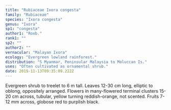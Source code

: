 ```yaml
---
title: "Rubiaceae Ixora congesta"
family: "Rubiaceae"
species: "Ixora congesta"
genus: "Ixora"
sp1: "congesta"
author1: "Roxb."
rank1: ""
sp2: ""
author2: ""
vernacular: "Malayan Ixora"
ecology: "Evergreen lowland rainforest."
distribution: "S Myanmar, Peninsular Malaysia to Moluccan Is."
uses: "Often cultivated as ornamental shrub."
date: 2019-11-13T09:35:09.222Z
---
```

Evergreen shrub to treelet to 6 m tall. Leaves 12-30 cm long, elliptic to oblong, oppositely arranged. Flowers in many-flowered terminal clusters 15-20 cm across, tubular, yellow turning reddish-orange, not scented. Fruits 7-12 mm across, globose red to purplish black.